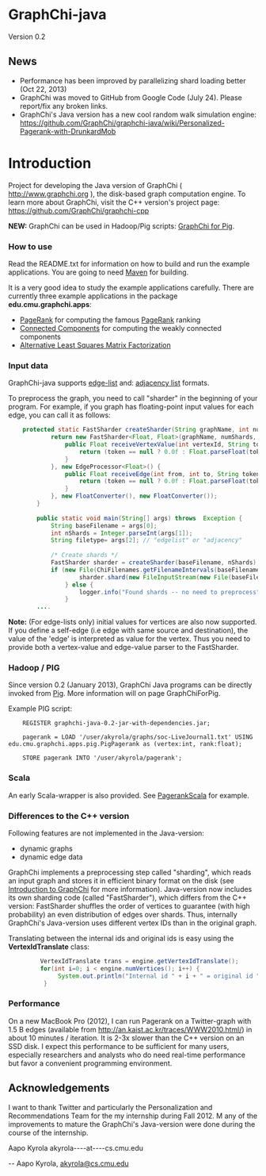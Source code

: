 # GraphChi-java
Version 0.2


## News

* Performance has been improved by parallelizing shard loading better (Oct 22, 2013)
* GraphChi was moved to GitHub from Google Code (July 24). Please report/fix any broken links.
* GraphChi's Java version has a new cool random walk simulation engine: https://github.com/GraphChi/graphchi-java/wiki/Personalized-Pagerank-with-DrunkardMob



# Introduction

Project for developing the Java version of GraphChi ( http://www.graphchi.org ), the disk-based graph computation engine. To learn more about GraphChi, visit the C++ version's project page: https://github.com/GraphChi/graphchi-cpp

**NEW:** GraphChi can be used in Hadoop/Pig scripts: [GraphChi for Pig](https://github.com/GraphChi/graphchi-java/wiki/GraphChi-For-Pig).

### How to use

 
Read the README.txt for information on how to build and run the example applications. You are going to need [Maven](http://maven.apache.org/download.cgi) for building.

It is a very good idea to study the example applications carefully. There are currently three example applications in the package **edu.cmu.graphchi.apps**:
* [PageRank](https://github.com/GraphChi/graphchi-java/tree/master/src/main/java/edu/cmu/graphchi/apps/Pagerank.java) for computing the famous [PageRank](http://en.wikipedia.org/wiki/PageRank) ranking
* [Connected Components](https://github.com/GraphChi/graphchi-java/tree/master/src/main/java/edu/cmu/graphchi/apps/ConnectedComponents.java) for computing the weakly connected components
* [Alternative Least Squares Matrix Factorization](https://github.com/GraphChi/graphchi-java/tree/master/src/main/java/edu/cmu/graphchi/apps/ALSMatrixFactorization.java)





### Input data

GraphChi-java supports [edge-list](https://github.com/GraphChi/graphchi-cpp/wiki/Edge-List-Format) and: [adjacency list](https://github.com/GraphChi/graphchi-cpp/wiki/Adjacency-List-Format) formats.

To preprocess the graph, you need to call "sharder" in the beginning of your program. For example, if you graph has floating-point input values for each edge, you can call it as follows:

```java
    protected static FastSharder createSharder(String graphName, int numShards) throws IOException {
            return new FastSharder<Float, Float>(graphName, numShards, new VertexProcessor<Float>() {
                public Float receiveVertexValue(int vertexId, String token) {
                    return (token == null ? 0.0f : Float.parseFloat(token));
                }
            }, new EdgeProcessor<Float>() {
                public Float receiveEdge(int from, int to, String token) {
                    return (token == null ? 0.0f : Float.parseFloat(token));
                }
            }, new FloatConverter(), new FloatConverter());
        }
    
        public static void main(String[] args) throws  Exception {
            String baseFilename = args[0];
            int nShards = Integer.parseInt(args[1]);
            String filetype= args[2]; // "edgelist" or "adjacency"
    
            /* Create shards */
            FastSharder sharder = createSharder(baseFilename, nShards);
            if (new File(ChiFilenames.getFilenameIntervals(baseFilename, nShards)).exists()) {
                    sharder.shard(new FileInputStream(new File(baseFilename)), filetype);
                } else {
                    logger.info("Found shards -- no need to preprocess");
                }
        ....
```

**Note:** (For edge-lists only) initial values for vertices are also now supported. If you define a self-edge (i.e edge with same source and destination), the value of the 'edge' is interpreted as value for the vertex. Thus you need to provide both a vertex-value and edge-value parser to the FastSharder.


### Hadoop / PIG

Since version 0.2 (January 2013), GraphChi Java programs can be directly invoked from [Pig](http://pig.apache.org). More information will on page GraphChiForPig.

Example PIG script:

```
    REGISTER graphchi-java-0.2-jar-with-dependencies.jar;
    
    pagerank = LOAD '/user/akyrola/graphs/soc-LiveJournal1.txt' USING edu.cmu.graphchi.apps.pig.PigPagerank as (vertex:int, rank:float);
    
    STORE pagerank INTO '/user/akyrola/pagerank';
```


### Scala

An early Scala-wrapper is also provided. See [PagerankScala](https://github.com/GraphChi/graphchi-java/blob/master/src/main/scala/edu/cmu/graphchi/scala/apps/PagerankScala.scala) for example.


### Differences to the C++ version

Following features are not implemented in the Java-version:
* dynamic graphs
* dynamic edge data

GraphChi implements a preprocessing step called "sharding", which reads an input graph and stores it in efficient binary format on the disk (see [Introduction to GraphChi](https://github.com/GraphChi/graphchi-cpp/wiki/Introduction-To-GraphChi) for more information). Java-version now includes its own sharding code (called "FastSharder"), which differs from the C++ version: FastSharder shuffles the order of vertices to guarantee (with high probability) an even distribution of edges over shards. Thus, internally GraphChi's Java-version uses different vertex IDs than in the original graph. 

Translating between the internal ids and original ids is easy using the **VertexIdTranslate** class:

```Java
         VertexIdTranslate trans = engine.getVertexIdTranslate();
         for(int i=0; i < engine.numVertices(); i++) {
              System.out.println("Internal id " + i + " = original id " + trans.backward(i));
          }
```


### Performance

On a new MacBook Pro (2012), I can run Pagerank on a Twitter-graph with 1.5 B edges (available from http://an.kaist.ac.kr/traces/WWW2010.html/)  in about 10 minutes / iteration.  It is 2-3x slower than the C++ version on an SSD disk.  I expect this performance to be sufficient for many users, especially researchers and analysts who do need real-time performance but favor a convenient programming environment.


## Acknowledgements

I want to thank Twitter and particularly the Personalization and Recommendations Team for the my internship during Fall 2012. M
any of the improvements to mature the GraphChi's Java-version were done during the course of the internship. 

Aapo Kyrola akyrola----at----cs.cmu.edu




-- Aapo Kyrola, 
akyrola@cs.cmu.edu



